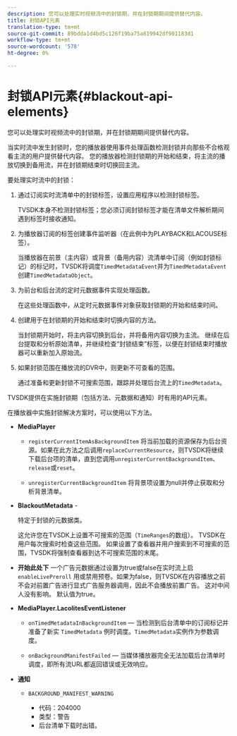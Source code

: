 ```yaml
---
description: 您可以处理实时视频流中的封锁期，并在封锁期期间提供替代内容。
title: 封锁API元素
translation-type: tm+mt
source-git-commit: 89bdda1d4bd5c126f19ba75a819942df901183d1
workflow-type: tm+mt
source-wordcount: '578'
ht-degree: 0%

---
```



# 封锁API元素{#blackout-api-elements}

您可以处理实时视频流中的封锁期，并在封锁期期间提供替代内容。

当实时流中发生封锁时，您的播放器使用事件处理函数检测封锁并向那些不合格观看主流的用户提供替代内容。 您的播放器检测封锁期的开始和结束，将主流的播放切换到备用流，并在封锁期结束时切换回主流。

要处理实时流中的封锁：

1. 通过订阅实时流清单中的封锁标签，设置应用程序以检测封锁标签。

   TVSDK本身不检测封锁标签；您必须订阅封锁标签才能在清单文件解析期间遇到标签时接收通知。
1. 为播放器订阅的标签创建事件监听器（在此例中为PLAYBACK和LACOUSE标签）。

   当播放器在前景（主内容）或背景（备用内容）流清单中订阅（例如封锁标记）的标记时，TVSDK将调度`TimedMetadataEvent`并为`TimedMetadataEvent`创建`TimedMetadataObject`。

1. 为前台和后台流的定时元数据事件实现处理函数。

   在这些处理函数中，从定时元数据事件对象获取封锁期的开始和结束时间。
1. 创建用于在封锁期的开始和结束时切换内容的方法。

   当封锁期开始时，将主内容切换到后台，并将备用内容切换为主流。 继续在后台提取和分析原始清单，并继续检查“封锁结束”标签，以便在封锁结束时播放器可以重新加入原始流。
1. 如果封锁范围在播放流的DVR中，则更新不可查看的范围。

   通过准备和更新封锁不可搜索范围，跟踪并处理后台流上的`TimedMetadata`。

TVSDK提供在实施封锁期（包括方法、元数据和通知）时有用的API元素。

在播放器中实施封锁解决方案时，可以使用以下方法。

* **MediaPlayer**

   * `registerCurrentItemAsBackgroundItem` 将当前加载的资源保存为后台资源。如果在此方法之后调用`replaceCurrentResource`，则TVSDK将继续下载后台项的清单，直到您调用`unregisterCurrentBackgroundItem`、`release`或`reset`。

   * `unregisterCurrentBackgroundItem` 将背景项设置为null并停止获取和分析背景清单。

* **BlackoutMetadata** -

   特定于封锁的元数据类。

   这允许您在TVSDK上设置不可搜索的范围（`TimeRanges`的数组）。 TVSDK在用户每次搜索时检查这些范围。 如果设置了查看器并用户搜索到不可搜索的范围，TVSDK将强制查看器到达不可搜索范围的末尾。

* **开始此处下** 一个广告元数据通过设置为true或false在实时流上启 `enableLivePreroll` 用或禁用预卷。如果为false，则TVSDK在内容播放之前不会对前置广告进行显式广告服务器调用，因此不会播放前置广告。 这对中间人没有影响。 默认值为true。

* **MediaPlayer.LacolitesEventListener**

   * `onTimedMetadataInBackgroundItem`  — 当检测到后台清单中的订阅标记并准备了新实 `TimedMetadata` 例时调度。`TimedMetadata`实例作为参数调度。

   * `onBackgroundManifestFailed`  — 当媒体播放器完全无法加载后台清单时调度，即所有流URL都返回错误或无效响应。

* **通知**

   * `BACKGROUND_MANIFEST_WARNING`

      * 代码：204000
      * 类型：警告
      * 后台清单下载时出错。